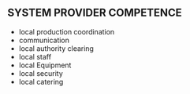 ## SYSTEM PROVIDER COMPETENCE 

- local production coordination
- communication
- local authority clearing
- local staff
- local Equipment
- local security
- local catering